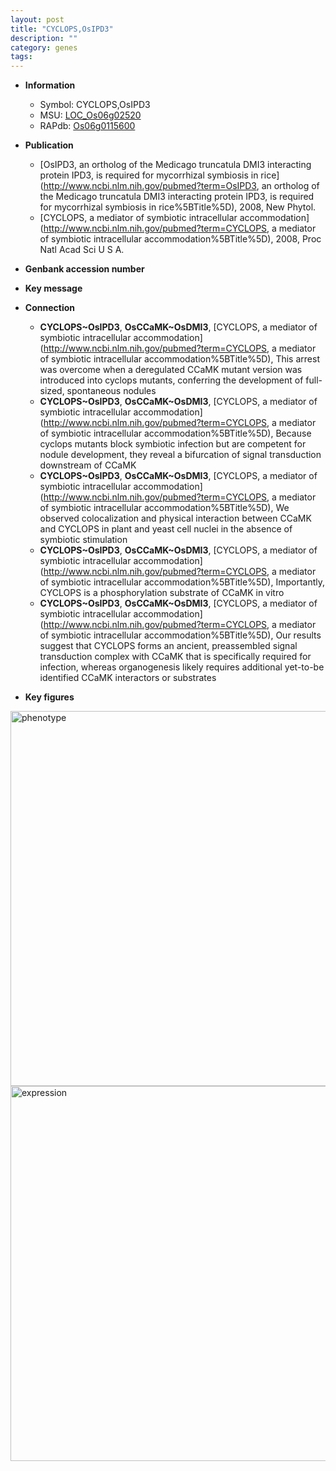 ```yaml
---
layout: post
title: "CYCLOPS,OsIPD3"
description: ""
category: genes
tags: 
---
```


* **Information**  
    + Symbol: CYCLOPS,OsIPD3  
    + MSU: [LOC_Os06g02520](http://rice.plantbiology.msu.edu/cgi-bin/ORF_infopage.cgi?orf=LOC_Os06g02520)  
    + RAPdb: [Os06g0115600](http://rapdb.dna.affrc.go.jp/viewer/gbrowse_details/irgsp1?name=Os06g0115600)  

* **Publication**  
    + [OsIPD3, an ortholog of the Medicago truncatula DMI3 interacting protein IPD3, is required for mycorrhizal symbiosis in rice](http://www.ncbi.nlm.nih.gov/pubmed?term=OsIPD3, an ortholog of the Medicago truncatula DMI3 interacting protein IPD3, is required for mycorrhizal symbiosis in rice%5BTitle%5D), 2008, New Phytol.
    + [CYCLOPS, a mediator of symbiotic intracellular accommodation](http://www.ncbi.nlm.nih.gov/pubmed?term=CYCLOPS, a mediator of symbiotic intracellular accommodation%5BTitle%5D), 2008, Proc Natl Acad Sci U S A.

* **Genbank accession number**  

* **Key message**  

* **Connection**  
    + __CYCLOPS~OsIPD3__, __OsCCaMK~OsDMI3__, [CYCLOPS, a mediator of symbiotic intracellular accommodation](http://www.ncbi.nlm.nih.gov/pubmed?term=CYCLOPS, a mediator of symbiotic intracellular accommodation%5BTitle%5D), This arrest was overcome when a deregulated CCaMK mutant version was introduced into cyclops mutants, conferring the development of full-sized, spontaneous nodules
    + __CYCLOPS~OsIPD3__, __OsCCaMK~OsDMI3__, [CYCLOPS, a mediator of symbiotic intracellular accommodation](http://www.ncbi.nlm.nih.gov/pubmed?term=CYCLOPS, a mediator of symbiotic intracellular accommodation%5BTitle%5D), Because cyclops mutants block symbiotic infection but are competent for nodule development, they reveal a bifurcation of signal transduction downstream of CCaMK
    + __CYCLOPS~OsIPD3__, __OsCCaMK~OsDMI3__, [CYCLOPS, a mediator of symbiotic intracellular accommodation](http://www.ncbi.nlm.nih.gov/pubmed?term=CYCLOPS, a mediator of symbiotic intracellular accommodation%5BTitle%5D), We observed colocalization and physical interaction between CCaMK and CYCLOPS in plant and yeast cell nuclei in the absence of symbiotic stimulation
    + __CYCLOPS~OsIPD3__, __OsCCaMK~OsDMI3__, [CYCLOPS, a mediator of symbiotic intracellular accommodation](http://www.ncbi.nlm.nih.gov/pubmed?term=CYCLOPS, a mediator of symbiotic intracellular accommodation%5BTitle%5D), Importantly, CYCLOPS is a phosphorylation substrate of CCaMK in vitro
    + __CYCLOPS~OsIPD3__, __OsCCaMK~OsDMI3__, [CYCLOPS, a mediator of symbiotic intracellular accommodation](http://www.ncbi.nlm.nih.gov/pubmed?term=CYCLOPS, a mediator of symbiotic intracellular accommodation%5BTitle%5D), Our results suggest that CYCLOPS forms an ancient, preassembled signal transduction complex with CCaMK that is specifically required for infection, whereas organogenesis likely requires additional yet-to-be identified CCaMK interactors or substrates

* **Key figures**  
<img src="https://funricegenes.github.io/images/OsIPD3.pheno.png" alt="phenotype"  style="width: 600px;"/>

<img src="https://funricegenes.github.io/images/OsIPD3.exp.png" alt="expression"  style="width: 600px;"/>


